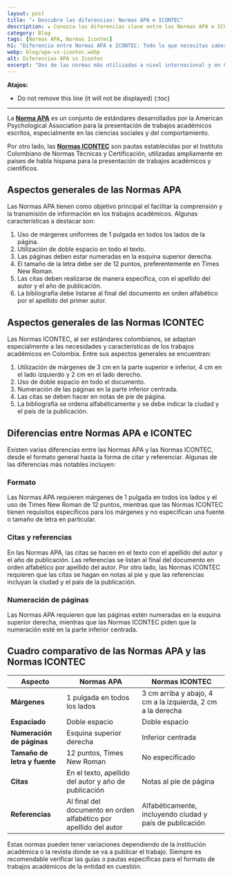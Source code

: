 ```yaml
---
layout: post
title: "✦ Descubre las diferencias: Normas APA e ICONTEC"
description: ★ Conozca las diferencias clave entre las Normas APA e ICONTEC con nuestra guía completa. ¡Encuentra la respuesta a tus dudas aquí!
category: Blog
tags: [Normas APA, Normas Icontec]
h1: "Diferencia entre Normas APA e ICONTEC: Todo lo que necesitas saber"
webp: blog/apa-vs-icontec.webp
alt: Diferencias APA vs Icontec
excerpt: "Dos de las normas más utilizadas a nivel internacional y en Colombia son las normas APA e ICONTEC. ¿Pero cuál es la diferencia entre estas dos? ¿Cómo saber cuándo utilizar una y no la otra?"
---
```

**Atajos:**
* Do not remove this line (it will not be displayed)
{:toc}

-----
La **[Norma APA]({{'normas-apa'|relative_url}})** es un conjunto de estándares desarrollados por la American Psychological Association para la presentación de trabajos académicos escritos, especialmente en las ciencias sociales y del comportamiento.

Por otro lado, las **[Normas ICONTEC]({{'normas-icontec'|relative_url}})** son pautas establecidas por el Instituto Colombiano de Normas Técnicas y Certificación, utilizadas ampliamente en países de habla hispana para la presentación de trabajos académicos y científicos.

## Aspectos generales de las Normas APA

Las Normas APA tienen como objetivo principal el facilitar la comprensión y la transmisión de información en los trabajos académicos. Algunas características a destacar son:

1. Uso de márgenes uniformes de 1 pulgada en todos los lados de la página.
2. Utilización de doble espacio en todo el texto.
3. Las páginas deben estar numeradas en la esquina superior derecha.
4. El tamaño de la letra debe ser de 12 puntos, preferentemente en Times New Roman.
5. Las citas deben realizarse de manera específica, con el apellido del autor y el año de publicación.
6. La bibliografía debe listarse al final del documento en orden alfabético por el apellido del primer autor.

## Aspectos generales de las Normas ICONTEC

Las Normas ICONTEC, al ser estándares colombianos, se adaptan especialmente a las necesidades y características de los trabajos académicos en Colombia. Entre sus aspectos generales se encuentran:

1. Utilización de márgenes de 3 cm en la parte superior e inferior, 4 cm en el lado izquierdo y 2 cm en el lado derecho.
2. Uso de doble espacio en todo el documento.
3. Numeración de las páginas en la parte inferior centrada.
4. Las citas se deben hacer en notas de pie de página.
5. La bibliografía se ordena alfabéticamente y se debe indicar la ciudad y el país de la publicación.

## Diferencias entre Normas APA e ICONTEC

Existen varias diferencias entre las Normas APA y las Normas ICONTEC, desde el formato general hasta la forma de citar y referenciar. Algunas de las diferencias más notables incluyen:

### Formato

Las Normas APA requieren márgenes de 1 pulgada en todos los lados y el uso de Times New Roman de 12 puntos, mientras que las Normas ICONTEC tienen requisitos específicos para los márgenes y no especifican una fuente o tamaño de letra en particular.

### Citas y referencias

En las Normas APA, las citas se hacen en el texto con el apellido del autor y el año de publicación. Las referencias se listan al final del documento en orden alfabético por apellido del autor. Por otro lado, las Normas ICONTEC requieren que las citas se hagan en notas al pie y que las referencias incluyan la ciudad y el país de la publicación.

### Numeración de páginas

Las Normas APA requieren que las páginas estén numeradas en la esquina superior derecha, mientras que las Normas ICONTEC piden que la numeración esté en la parte inferior centrada.

## Cuadro comparativo de las Normas APA y las Normas ICONTEC

| Aspecto       | Normas APA                 | Normas ICONTEC                   |
| ---------------------------- | --------------------------- | -------------------- |
| **Márgenes**                 | 1 pulgada en todos los lados         | 3 cm arriba y abajo, 4 cm a la izquierda, 2 cm a la derecha |
| **Espaciado**                | Doble espacio      | Doble espacio                           |
| **Numeración de páginas**    | Esquina superior derecha     | Inferior centrada                   |
| **Tamaño de letra y fuente** | 12 puntos, Times New Roman         | No especificado                  |
| **Citas**        | En el texto, apellido del autor y año de publicación        | Notas al pie de página       |
| **Referencias**       | Al final del documento en orden alfabético por apellido del autor | Alfabéticamente, incluyendo ciudad y país de publicación    |

Estas normas pueden tener variaciones dependiendo de la institución académica o la revista donde se va a publicar el trabajo. Siempre es recomendable verificar las guías o pautas específicas para el formato de trabajos académicos de la entidad en cuestión.
